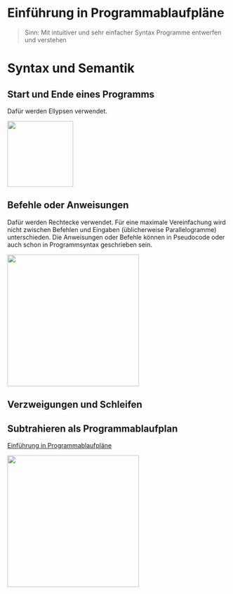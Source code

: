 Einführung in Programmablaufpläne
================

> Sinn: Mit intuitiver und sehr einfacher Syntax Programme entwerfen und verstehen

# Syntax und Semantik

## Start und Ende eines Programms

Dafür werden Ellypsen verwendet.

<img height="150px" src='https://g.gravizo.com/svg?
 digraph G {
   start -> a ->  stop;
   a[label="gib Hello World aus", shape=box];
 }
'/>

## Befehle oder Anweisungen

Dafür werden Rechtecke verwendet. Für eine maximale Vereinfachung wird nicht zwischen Befehlen und Eingaben (üblicherweise Parallelogramme) unterschieden. Die Anweisungen oder Befehle können in Pseudocode oder auch schon in Programmsyntax geschrieben sein.

<img height="300px" src='https://g.gravizo.com/svg?
 digraph G {
   start -> a -> b -> c ->  stop;
    a[label="Eingabe der Variable zahl", shape=box];
    b[label="ergebnis = rechne zahl mal zahl", shape=box];
    c[label="ausgeben(Die Quadratzahl ist: ergebnis)", shape=box];
 }
'/>

## Verzweigungen und Schleifen



## Subtrahieren als Programmablaufplan

[Einführung in Programmablaufpläne](3_programmablaufplan.md)

<img height="300px" src='https://g.gravizo.com/svg?
 digraph G {
   start -> a -> b -> c;
   c->d[label="true"];
   c->e[label="false"];
   d->d2->c;
   e -> stop;
   a[label="eingabe von var1", shape=box];
   b[label="eingabe von var2", shape=box];
   c[label="var2 > 0 ???", shape=diamond];
   d[label="vorgaenger von var1 bilden", shape=box];
   d2[label="vorgaenger von var2 bilden", shape=box];
   e[label="ausgabe von var1", shape=box];
 }
'/>

